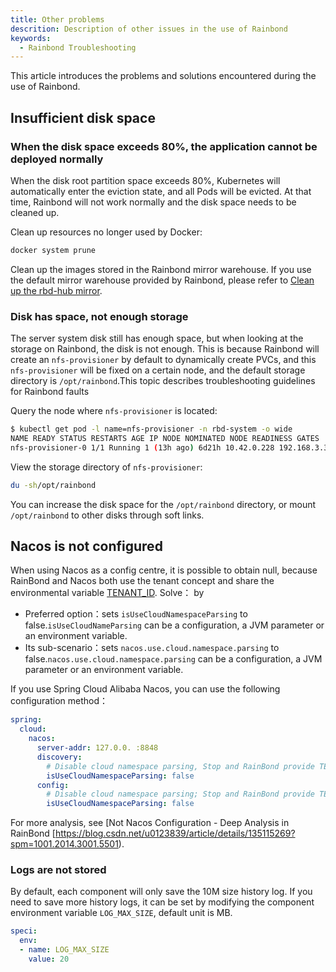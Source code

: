 ```yaml
---
title: Other problems
descrition: Description of other issues in the use of Rainbond
keywords:
  - Rainbond Troubleshooting
---
```


This article introduces the problems and solutions encountered during the use of Rainbond.

## Insufficient disk space

### When the disk space exceeds 80%, the application cannot be deployed normally

When the disk root partition space exceeds 80%, Kubernetes will automatically enter the eviction state, and all Pods will be evicted. At that time, Rainbond will not work normally and the disk space needs to be cleaned up.

Clean up resources no longer used by Docker:

```bash
docker system prune
```

Clean up the images stored in the Rainbond mirror warehouse. If you use the default mirror warehouse provided by Rainbond, please refer to [Clean up the rbd-hub mirror](https://t.goodrain.com/d/21-rbd-hub).

### Disk has space, not enough storage

The server system disk still has enough space, but when looking at the storage on Rainbond, the disk is not enough. This is because Rainbond will create an `nfs-provisioner` by default to dynamically create PVCs, and this `nfs-provisioner` will be fixed on a certain node, and the default storage directory is `/opt/rainbond`.This topic describes troubleshooting guidelines for Rainbond faults

Query the node where `nfs-provisioner` is located:

```bash
$ kubectl get pod -l name=nfs-provisioner -n rbd-system -o wide
NAME READY STATUS RESTARTS AGE IP NODE NOMINATED NODE READINESS GATES
nfs-provisioner-0 1/1 Running 1 (13h ago) 6d21h 10.42.0.228 192.168.3.33 <none> <none>
```

View the storage directory of `nfs-provisioner`:

```bash
du -sh/opt/rainbond
```

You can increase the disk space for the `/opt/rainbond` directory, or mount `/opt/rainbond` to other disks through soft links.

## Nacos is not configured

When using Nacos as a config centre, it is possible to obtain null, because RainBond and Nacos both use the tenant concept and share the environmental variable [TENANT_ID](https://www.rainbond.com/docs/use-manual/component-manage/env/advanced-env).
Solve： by

- Preferred option：sets `isUseCloudNamespaceParsing` to false.`isUseCloudNameParsing` can be a configuration, a JVM parameter or an environment variable.
- Its sub-scenario：sets `nacos.use.cloud.namespace.parsing` to false.`nacos.use.cloud.namespace.parsing` can be a configuration, a JVM parameter or an environment variable.

If you use Spring Cloud Alibaba Nacos, you can use the following configuration method：

```yaml
spring:
  cloud:
    nacos:
      server-addr: 127.0.0. :8848
      discovery:
        # Disable cloud namespace parsing, Stop and RainBond provide TENANT_ID environment variable conflict
        isUseCloudNamespaceParsing: false
      config:
        # Disable cloud namespace parsing; Stop and RainBond provide TENANT_ID environmental variable conflict
        isUseCloudNamespaceParsing: false
```

For more analysis, see [Not Nacos Configuration - Deep Analysis in RainBond [https://blog.csdn.net/u0123839/article/details/135115269?spm=1001.2014.3001.5501).

### Logs are not stored

By default, each component will only save the 10M size history log. If you need to save more history logs, it can be set by modifying the component environment variable `LOG_MAX_SIZE`, default unit is MB.

```yaml title='kubectl edit rbdcomponent rbd-eventlog -n rbd-system'
speci:
  env:
  - name: LOG_MAX_SIZE
    value: 20
```
